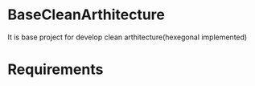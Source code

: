 # BaseCleanArthitecture
It is base project for develop clean arthitecture(hexegonal implemented)
# Requirements 
